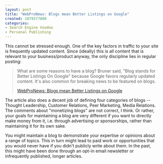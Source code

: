 ```yaml
--- 
layout: post
title: "WebProNews: Blogs mean Better Listings on Google"
created: 1079377800
categories: 
- Search Engine Voodoo
- Personal Publishing
---
```

<p>This cannot be stressed enough. One of the key factors in traffic to your site is frequently updated content. Since (ideally) this is all content that is relevant to your business/product anyway, the only discipline lies in regular posting:</p>

<blockquote>
<p>What are some reasons to have a blog? Bruner said, "Blog stands for Better Listings On Google" because Google favors regularly updated content. It's also common for breaking news to be featured on blogs.</p>
<p><a href="http://www.webpronews.com/insiderreports/searchinsider/wpn-49-20040226BlogsMeanBetterListingsonGoogle.html">WebProNews: Blogs mean Better Listings on Google</a></p>
</blockquote>

<p>The article also does a decent job of defining four categories of blogs -- Thought Leadership, Customer Relations, Peer Marketing, Media Relations. The comments about "monetizing blogs" are not correct, I think. Or rather, your goals for maintaining a blog are very different if you want to directly make money from it, i.e. through advertising or sponsorships, rather than maintaining it for its own sake.</p>
<!--break-->
<p>You might maintain a blog to demonstrate your expertise or opinions about a range of topics. This in turn might lead to paid work or opportunities that you would never have if you didn't publicly write about them. In the past, this might have been done through an opt-in email newsletter or infrequently published, longer articles.</p>
